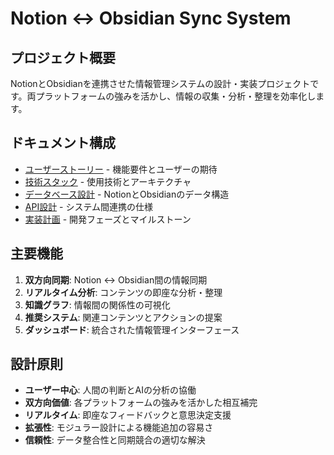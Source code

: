 # Notion ↔ Obsidian Sync System

## プロジェクト概要

NotionとObsidianを連携させた情報管理システムの設計・実装プロジェクトです。両プラットフォームの強みを活かし、情報の収集・分析・整理を効率化します。

## ドキュメント構成

- [ユーザーストーリー](./user-stories.md) - 機能要件とユーザーの期待
- [技術スタック](./tech-stack.md) - 使用技術とアーキテクチャ
- [データベース設計](./database-design.md) - NotionとObsidianのデータ構造
- [API設計](./api-design.md) - システム間連携の仕様
- [実装計画](./implementation-plan.md) - 開発フェーズとマイルストーン

## 主要機能

1. **双方向同期**: Notion ↔ Obsidian間の情報同期
2. **リアルタイム分析**: コンテンツの即座な分析・整理
3. **知識グラフ**: 情報間の関係性の可視化
4. **推奨システム**: 関連コンテンツとアクションの提案
5. **ダッシュボード**: 統合された情報管理インターフェース

## 設計原則

- **ユーザー中心**: 人間の判断とAIの分析の協働
- **双方向価値**: 各プラットフォームの強みを活かした相互補完
- **リアルタイム**: 即座なフィードバックと意思決定支援
- **拡張性**: モジュラー設計による機能追加の容易さ
- **信頼性**: データ整合性と同期競合の適切な解決

